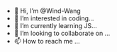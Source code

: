 - 👋 Hi, I’m @Wind-Wang
- 👀 I’m interested in coding...
- 🌱 I’m currently learning JS...
- 💞️ I’m looking to collaborate on ...
- 📫 How to reach me ...

<!---
Wind-Wang/Wind-Wang is a ✨ special ✨ repository because its `README.md` (this file) appears on your GitHub profile.
You can click the Preview link to take a look at your changes.
--->
